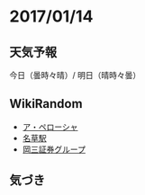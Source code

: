 # 2017/01/14

## 天気予報

今日（曇時々晴）/ 明日（晴時々曇）

## WikiRandom

* [ア・ペローシャ](https://ja.wikipedia.org/wiki/%E3%82%A2%E3%83%BB%E3%83%9A%E3%83%AD%E3%83%BC%E3%82%B7%E3%83%A3)
* [名草駅](https://ja.wikipedia.org/wiki/%E5%90%8D%E8%8D%89%E9%A7%85)
* [岡三証券グループ](https://ja.wikipedia.org/wiki/%E5%B2%A1%E4%B8%89%E8%A8%BC%E5%88%B8%E3%82%B0%E3%83%AB%E3%83%BC%E3%83%97)

## 気づき

